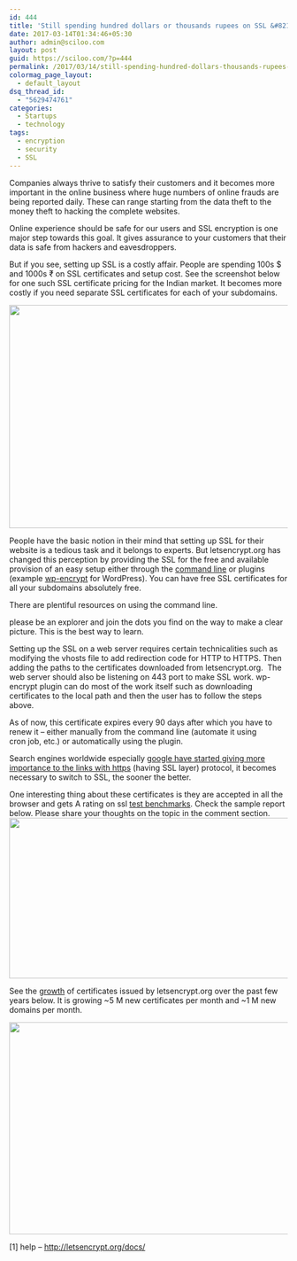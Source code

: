 ```yaml
---
id: 444
title: 'Still spending hundred dollars or thousands rupees on SSL &#8211; Get it free now on letsencrypt.org'
date: 2017-03-14T01:34:46+05:30
author: admin@sciloo.com
layout: post
guid: https://sciloo.com/?p=444
permalink: /2017/03/14/still-spending-hundred-dollars-thousands-rupees-ssl-get-free-now-letsencrypt-org/
colormag_page_layout:
  - default_layout
dsq_thread_id:
  - "5629474761"
categories:
  - Startups
  - technology
tags:
  - encryption
  - security
  - SSL
---
```

Companies always thrive to satisfy their customers and it becomes more important in the online business where huge numbers of online frauds are being reported daily. These can range starting from the data theft to the money theft to hacking the complete websites.

Online experience should be safe for our users and SSL encryption is one major step towards this goal. It gives assurance to your customers that their data is safe from hackers and eavesdroppers.

But if you see, setting up SSL is a costly affair. People are spending 100s $ and 1000s ₹ on SSL certificates and setup cost. See the screenshot below for one such SSL certificate pricing for the Indian market. It becomes more costly if you need separate SSL certificates for each of your subdomains.

<img loading="lazy" class="alignnone wp-image-445 size-large" src="http://sciloo.com/wp-content/uploads/2017/03/sslratesgodaddy-1024x516.png" alt="" width="800" height="403" /> 

People have the basic notion in their mind that setting up SSL for their website is a tedious task and it belongs to experts. But letsencrypt.org has changed this perception by providing the SSL for the free and available provision of an easy setup either through the [command line](http://github.com/certbot/certbot) or plugins (example [wp-encrypt](http://wordpress.org/plugins/wp-encrypt/) for WordPress). You can have free SSL certificates for all your subdomains absolutely free.

There are plentiful resources on using the command line.

please be an explorer and join the dots you find on the way to make a clear picture. This is the best way to learn.

Setting up the SSL on a web server requires certain technicalities such as modifying the vhosts file to add redirection code for HTTP to HTTPS. Then adding the paths to the certificates downloaded from letsencrypt.org.  The web server should also be listening on 443 port to make SSL work. wp-encrypt plugin can do most of the work itself such as downloading certificates to the local path and then the user has to follow the steps above.

As of now, this certificate expires every 90 days after which you have to renew it &#8211; either manually from the command line (automate it using cron job, etc.) or automatically using the plugin.

Search engines worldwide especially [google have started giving more importance to the links with https](http://webmasters.googleblog.com/2014/08/https-as-ranking-signal.html) (having SSL layer) protocol, it becomes necessary to switch to SSL, the sooner the better.

One interesting thing about these certificates is they are accepted in all the browser and gets A rating on ssl [test benchmarks](http://www.ssllabs.com/ssltest/). Check the sample report below. Please share your thoughts on the topic in the comment section.<img loading="lazy" class="alignnone wp-image-447" src="http://sciloo.com/wp-content/uploads/2017/03/ssltest.png" alt="" width="800" height="290" />

See the [growth](http://letsencrypt.org/stats/) of certificates issued by letsencrypt.org over the past few years below. It is growing ~5 M new certificates per month and ~1 M new domains per month.

<img loading="lazy" class="alignnone wp-image-448" src="http://sciloo.com/wp-content/uploads/2017/03/growth.png" alt="" width="800" height="383" /> 

[1] help &#8211; http://letsencrypt.org/docs/